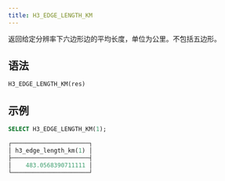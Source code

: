 ```yaml
---
title: H3_EDGE_LENGTH_KM
---
```


返回给定分辨率下六边形边的平均长度，单位为公里。不包括五边形。

## 语法

```sql
H3_EDGE_LENGTH_KM(res)
```

## 示例

```sql
SELECT H3_EDGE_LENGTH_KM(1);

┌──────────────────────┐
│ h3_edge_length_km(1) │
├──────────────────────┤
│    483.0568390711111 │
└──────────────────────┘
```